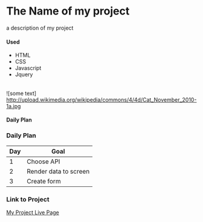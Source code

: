 # The Name of my project

a description of my project

#### Used

- HTML
- CSS
- Javascript
- Jquery


######

![some text] http://upload.wikimedia.org/wikipedia/commons/4/4d/Cat_November_2010-1a.jpg

#### Daily Plan

### Daily Plan

| Day | Goal |
|-----|------|
| 1 | Choose API |
| 2 | Render data to screen |
| 3 | Create form |

### Link to Project
[My Project Live Page](https://project1-virid-nine.vercel.app/)
